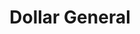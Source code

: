 ---
title: "Dollar General"
url: /mcgregor/dollar-general-south-main-street/
shop: variety store
---